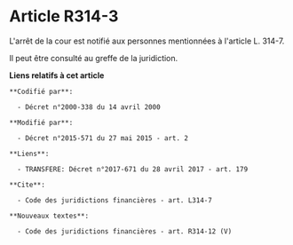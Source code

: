 # Article R314-3

L'arrêt de la cour est notifié aux personnes mentionnées à l'article L. 314-7.

Il peut être consulté au greffe de la juridiction.

**Liens relatifs à cet article**

	**Codifié par**:

	  - Décret n°2000-338 du 14 avril 2000

	**Modifié par**:

	  - Décret n°2015-571 du 27 mai 2015 - art. 2

	**Liens**:

	  - TRANSFERE: Décret n°2017-671 du 28 avril 2017 - art. 179

	**Cite**:

	  - Code des juridictions financières - art. L314-7

	**Nouveaux textes**:

	  - Code des juridictions financières - art. R314-12 (V)
